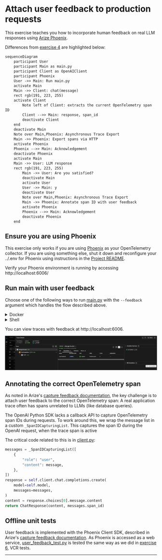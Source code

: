 # Attach user feedback to production requests

This exercise teaches you how to incorporate human feedback on real LLM
responses using [Arize Phoenix][phoenix].

Differences from [exercise 4](../04-main) are highlighted below:

```mermaid
sequenceDiagram
    participant User
    participant Main as main.py
    participant Client as OpenAIClient
    participant Phoenix
    User ->> Main: Run main.py
    activate Main
    Main ->> Client: chat(message)
    rect rgb(191, 223, 255)
    activate Client
        Note left of Client: extracts the current OpenTelemetry span ID
        Client -->> Main: response, span_id
        deactivate Client
    end
    deactivate Main
    Note over Main,Phoenix: Asynchronous Trace Export
    Main ->> Phoenix: Export spans via HTTP
    activate Phoenix
    Phoenix -->> Main: Acknowledgement
    deactivate Phoenix
    activate Main
    Main ->> User: LLM response
    rect rgb(191, 223, 255)
        Main ->> User: Are you satisfied?
        deactivate Main
        activate User
        User ->> Main: y
        deactivate User
        Note over Main,Phoenix: Asynchronous Trace Export
        Main ->> Phoenix: Annotate span ID with user feedback
        activate Phoenix
        Phoenix -->> Main: Acknowledgement
        deactivate Phoenix
    end
```

## Ensure you are using Phoenix

This exercise only works if you are using [Phoenix][phoenix] as your
OpenTelemetry collector. If you are using something else, shut it down and
reconfigure your ../.env for Phoenix using instructions in the
[Project README](../README.md).

Verify your Phoenix environment is running by accessing http://localhost:6006/

## Run main with user feedback

Choose one of the following ways to run [main.py](main.py) with the
`--feedback` argument which handles the flow described above.

<details>
<summary>Docker</summary>

```bash
docker compose run --build --rm main --feedback
```

</details>

<details>
<summary>Shell</summary>

This is the same as what you did in [the previous exercise][prev], except it
adds another dependency needed for span annotations.

So, first replace OpenAI OpenTelemetry instrumentation with
[OpenInference][openinference] like this:
```bash
pip uninstall -y elastic-opentelemetry-instrumentation-openai
```

Then, install the new requirements like so:
```bash
pip install -r requirements.txt
```

Now, run [main.py](main.py).
```bash
python3 main.py --feedback
```

</details>

You can view traces with feedback at http://localhost:6006.

![span screenshot](span-with-feedback.jpg)

## Annotating the correct OpenTelemetry span

As noted in Arize's [capture feedback documentation][feedback-doc], the key
challenge is to attach user feedback to the correct OpenTelemetry span: A real
application trace often has spans unrelated to LLMs (like database queries).

The OpenAI Python SDK lacks a callback API to capture OpenTelemetry span IDs
during requests. To work around this, we wrap the message list in a custom
`_SpanIDCapturingList`. This captures the span ID during the OpenAI request,
when the trace span is active

The critical code related to this is in [client.py](client.py):

```python
messages = _SpanIDCapturingList([
    {
        "role": "user",
        "content": message,
    },
])
response = self.client.chat.completions.create(
    model=self.model,
    messages=messages,
)
content = response.choices[0].message.content
return ChatResponse(content, messages.span_id)
```

## Offline unit tests

User feedback is implemented with the Phoenix Client SDK, described in Arize's
[capture feedback documentation][feedback-doc]. As Phoenix is accessed as a web
service, [user_feedback_test.py](user_feedback_test.py) is tested the same way
as we did in [exercise 6](../06-http-replay), VCR tests.

---
[prev]: ../08-eval-platform
[openinference]: https://github.com/Arize-ai/openinference
[phoenix]: https://phoenix.arize.com/
[feedback-doc]: https://arize.com/docs/phoenix/tracing/how-to-tracing/feedback-and-annotations/capture-feedback

